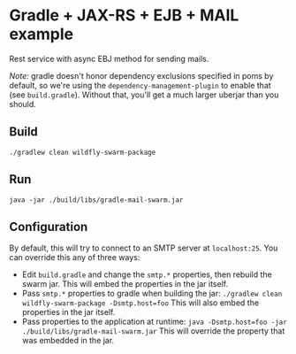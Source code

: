 # Gradle + JAX-RS + EJB + MAIL example

Rest service with async EBJ method for sending mails.

*Note:* gradle doesn't honor dependency exclusions specified in poms
by default, so we're using the `dependency-management-plugin` to
enable that (see `build.gradle`). Without that, you'll get a much
larger uberjar than you should.


## Build

`./gradlew clean wildfly-swarm-package`


## Run

`java -jar ./build/libs/gradle-mail-swarm.jar`


## Configuration

By default, this will try to connect to an SMTP server at
`localhost:25`. You can override this any of three ways:

* Edit `build.gradle` and change the `smtp.*` properties, then rebuild
  the swarm jar. This will embed the properties in the jar itself.
* Pass `smtp.*` properties to gradle when building the jar:
  `./gradlew clean wildfly-swarm-package -Dsmtp.host=foo` This will
  also embed the properties in the jar itself.
* Pass properties to the application at runtime:
  `java -Dsmtp.host=foo -jar ./build/libs/gradle-mail-swarm.jar`
  This will override the property that was embedded in the jar.


